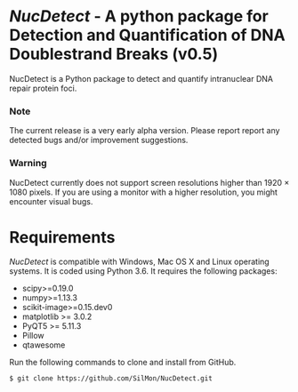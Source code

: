 # *NucDetect* - A python package for Detection and Quantification of DNA Doublestrand Breaks (v0.5)

NucDetect is a Python package to detect and quantify intranuclear DNA repair protein foci.

### Note
The current release is a very early alpha version. Please report report any detected bugs and/or improvement suggestions.

### Warning
NucDetect currently does not support screen resolutions higher than 1920 × 1080 pixels. If you are using a monitor with a higher resolution, you might encounter visual bugs.

Requirements
============

*NucDetect* is compatible with Windows, Mac OS X and Linux operating systems. It is coded using Python 3.6. It requires the following packages:

* scipy>=0.19.0
* numpy>=1.13.3
* scikit-image>=0.15.dev0
* matplotlib >= 3.0.2
* PyQT5 >= 5.11.3
* Pillow
* qtawesome

Run the following commands to clone and install from GitHub.

```console
$ git clone https://github.com/SilMon/NucDetect.git
```
